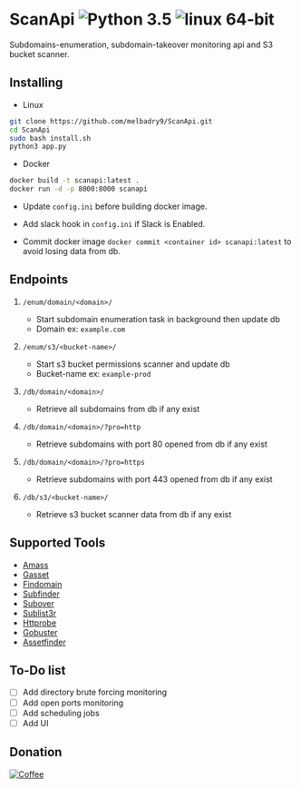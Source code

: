 # ScanApi ![Python 3.5](https://img.shields.io/badge/Python-3.x-blue.svg) ![linux 64-bit](https://img.shields.io/badge/Linux-64bit-blue.svg)

Subdomains-enumeration, subdomain-takeover monitoring api and S3 bucket scanner.

## Installing

- Linux

 ```bash
git clone https://github.com/melbadry9/ScanApi.git
cd ScanApi
sudo bash install.sh
python3 app.py
```

- Docker

```bash
docker build -t scanapi:latest .
docker run -d -p 8000:8000 scanapi
```

- Update `config.ini` before building docker image.

- Add slack hook in `config.ini` if Slack is Enabled.

- Commit docker image `docker commit <container id> scanapi:latest` to avoid losing data from db.

## Endpoints  

1. `/enum/domain/<domain>/`
    - Start subdomain enumeration task in background then update db
    - Domain ex: `example.com`

2. `/enum/s3/<bucket-name>/`
    - Start s3 bucket permissions scanner and update db
    - Bucket-name ex: `example-prod`

3. `/db/domain/<domain>/`
    - Retrieve all subdomains from db if any exist

4. `/db/domain/<domain>/?pro=http`
    - Retrieve subdomains with port 80 opened from db if any exist

5. `/db/domain/<domain>/?pro=https`
    - Retrieve subdomains with port 443 opened from db if any exist

6. `/db/s3/<bucket-name>/`
    - Retrieve s3 bucket scanner data from db if any exist

## Supported Tools

- [Amass](https://github.com/OWASP/Amass)
- [Gasset](https://github.com/melbadry9/gasset)
- [Findomain](https://github.com/Edu4rdSHL/findomain)
- [Subfinder](https://github.com/projectdiscovery/subfinder)
- [Subover](https://github.com/melbadry9/SubOver)
- [Sublist3r](https://github.com/melbadry9/Sublist3r)
- [Httprobe](https://github.com/tomnomnom/httprobe)
- [Gobuster](https://github.com/OJ/gobuster)
- [Assetfinder](https://github.com/tomnomnom/assetfinder)

## To-Do list

- [ ] Add directory brute forcing monitoring
- [ ] Add open ports monitoring
- [ ] Add scheduling jobs
- [ ] Add UI

## Donation

[![Coffee](https://www.buymeacoffee.com/assets/img/custom_images/black_img.png)](https://buymeacoffee.com/melbadry9)
